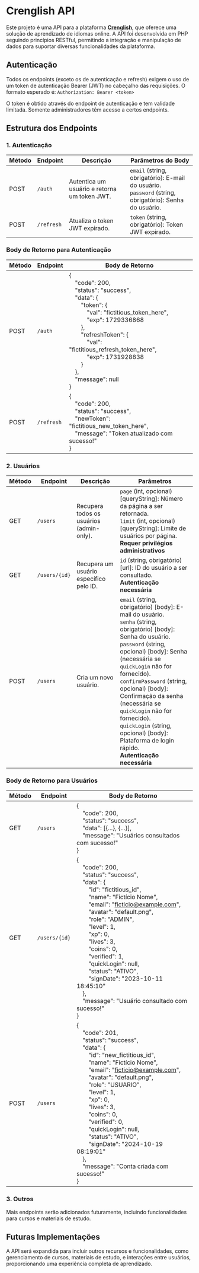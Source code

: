 # Crenglish API

Este projeto é uma API para a plataforma **[Crenglish](https://crenglish.xyz/)**, que oferece uma solução de aprendizado de idiomas online. A API foi desenvolvida em PHP seguindo princípios RESTful, permitindo a integração e manipulação de dados para suportar diversas funcionalidades da plataforma.

## Autenticação

Todos os endpoints (exceto os de autenticação e refresh) exigem o uso de um token de autenticação Bearer (JWT) no cabeçalho das requisições. O formato esperado é: `Authorization: Bearer <token>`

O token é obtido através do endpoint de autenticação e tem validade limitada. Somente administradores têm acesso a certos endpoints.

## Estrutura dos Endpoints

### 1. Autenticação

| Método | Endpoint   | Descrição                                    | Parâmetros do Body                                                               |
|--------|------------|----------------------------------------------|----------------------------------------------------------------------------------|
| POST   | `/auth`    | Autentica um usuário e retorna um token JWT.  | `email` (string, obrigatório): E-mail do usuário.<br> `password` (string, obrigatório): Senha do usuário. |
| POST   | `/refresh` | Atualiza o token JWT expirado.                | `token` (string, obrigatório): Token JWT expirado. |

### Body de Retorno para Autenticação

| Método | Endpoint   | Body de Retorno                                                                                                                                                     |
|--------|------------|---------------------------------------------------------------------------------------------------------------------------------------------------------------------|
| POST   | `/auth`    | {<br>&emsp;"code": 200,<br>&emsp;"status": "success",<br>&emsp;"data": {<br>&emsp;&emsp;"token": {<br>&emsp;&emsp;&emsp;"val": "fictitious_token_here",<br>&emsp;&emsp;&emsp;"exp": 1729336868<br>&emsp;&emsp;},<br>&emsp;&emsp;"refreshToken": {<br>&emsp;&emsp;&emsp;"val": "fictitious_refresh_token_here",<br>&emsp;&emsp;&emsp;"exp": 1731928838<br>&emsp;&emsp;}<br>&emsp;},<br>&emsp;"message": null<br>} |
| POST   | `/refresh` | {<br>&emsp;"code": 200,<br>&emsp;"status": "success",<br>&emsp;"newToken": "fictitious_new_token_here",<br>&emsp;"message": "Token atualizado com sucesso!"<br>} |

### 2. Usuários

| Método | Endpoint        | Descrição                                  | Parâmetros                                                                                                                    |
|--------|-----------------|--------------------------------------------|--------------------------------------------------------------------------------------------------------------------------------------------------------------------|
| GET    | `/users`        | Recupera todos os usuários (admin-only).    | `page` (int, opcional) [queryString]: Número da página a ser retornada.<br> `limit` (int, opcional) [queryString]: Limite de usuários por página.<br> **Requer privilégios administrativos** |
| GET    | `/users/{id}`   | Recupera um usuário específico pelo ID.     | `id` (string, obrigatório) [url]: ID do usuário a ser consultado.<br> **Autenticação necessária**                                                  |
| POST   | `/users`        | Cria um novo usuário.                      | `email` (string, obrigatório) [body]: E-mail do usuário.<br> `senha` (string, obrigatório) [body]: Senha do usuário.<br> `password` (string, opcional) [body]: Senha (necessária se `quickLogin` não for fornecido).<br> `confirmPassword` (string, opcional) [body]: Confirmação da senha (necessária se `quickLogin` não for fornecido).<br> `quickLogin` (string, opcional) [body]: Plataforma de login rápido.<br> **Autenticação necessária** |

### Body de Retorno para Usuários

| Método | Endpoint        | Body de Retorno                                                                                                                                                    |
|--------|-----------------|--------------------------------------------------------------------------------------------------------------------------------------------------------------------|
| GET    | `/users`        | {<br>&emsp;"code": 200,<br>&emsp;"status": "success",<br>&emsp;"data": [{...}, {...}],<br>&emsp;"message": "Usuários consultados com sucesso!"<br>} |
| GET    | `/users/{id}`   | {<br>&emsp;"code": 200,<br>&emsp;"status": "success",<br>&emsp;"data": {<br>&emsp;&emsp;"id": "fictitious_id",<br>&emsp;&emsp;"name": "Fictício Nome",<br>&emsp;&emsp;"email": "ficticio@example.com",<br>&emsp;&emsp;"avatar": "default.png",<br>&emsp;&emsp;"role": "ADMIN",<br>&emsp;&emsp;"level": 1,<br>&emsp;&emsp;"xp": 0,<br>&emsp;&emsp;"lives": 3,<br>&emsp;&emsp;"coins": 0,<br>&emsp;&emsp;"verified": 1,<br>&emsp;&emsp;"quickLogin": null,<br>&emsp;&emsp;"status": "ATIVO",<br>&emsp;&emsp;"signDate": "2023-10-11 18:45:10"<br>&emsp;},<br>&emsp;"message": "Usuário consultado com sucesso!"<br>} |
| POST   | `/users`        | {<br>&emsp;"code": 201,<br>&emsp;"status": "success",<br>&emsp;"data": {<br>&emsp;&emsp;"id": "new_fictitious_id",<br>&emsp;&emsp;"name": "Fictício Nome",<br>&emsp;&emsp;"email": "ficticio@example.com",<br>&emsp;&emsp;"avatar": "default.png",<br>&emsp;&emsp;"role": "USUARIO",<br>&emsp;&emsp;"level": 1,<br>&emsp;&emsp;"xp": 0,<br>&emsp;&emsp;"lives": 3,<br>&emsp;&emsp;"coins": 0,<br>&emsp;&emsp;"verified": 0,<br>&emsp;&emsp;"quickLogin": null,<br>&emsp;&emsp;"status": "ATIVO",<br>&emsp;&emsp;"signDate": "2024-10-19 08:19:01"<br>&emsp;},<br>&emsp;"message": "Conta criada com sucesso!"<br>} |

### 3. Outros

Mais endpoints serão adicionados futuramente, incluindo funcionalidades para cursos e materiais de estudo.

## Futuras Implementações

A API será expandida para incluir outros recursos e funcionalidades, como gerenciamento de cursos, materiais de estudo, e interações entre usuários, proporcionando uma experiência completa de aprendizado.
